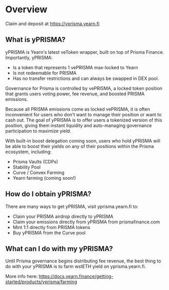 # Overview

Claim and deposit at https://yprisma.yearn.fi

## What is yPRISMA?

yPRISMA is Yearn's latest veToken wrapper, built on top of Prisma Finance. Importantly, yPRISMA:

- Is a token that represents 1 vePRISMA max-locked to Yearn 
- Is not redeemable for PRISMA
- Has no transfer restrictions and can always be swapped in DEX pool.

Governance for Prisma is controlled by vePRISMA, a locked token position that grants users voting power, fee revenue, and boosted PRISMA emissions.

Because all PRISMA emissions come as locked vePRISMA, it is often inconvenient for users who don't want to manage their position or want to cash out. The goal of yPRISMA is to offer users a tokenized version of this position, giving them instant liquidity and auto-managing governance participation to maximize yield.

With built-in boost delegation coming soon, users who hold yPRISMA will be able to boost their yields on any of their positions within the Prisma ecosystem, including:

- Prisma Vaults (CDPs)
- Stability Pool
- Curve / Convex Farming
- Yearn farming (coming soon!)

## How do I obtain yPRISMA?

There are many ways to get yPRISMA, visit yprisma.yearn.fi to:

- Claim your PRISMA airdrop directly to yPRISMA
- Claim your emissions directly from yPRISMA from prismafinance.com
- Mint 1:1 directly from PRISMA tokens
- Buy yPRISMA from the Curve pool


## What can I do with my yPRISMA?

Until Prisma governance begins distributing fee revenue, the best thing to do with your yPRISMA is to farm wstETH yield on yprisma.yearn.fi.

More info here: https://docs.yearn.finance/getting-started/products/yprisma/farming
